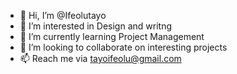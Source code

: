 - 👋 Hi, I’m @Ifeolutayo
- 👀 I’m interested in Design and writng
- 🌱 I’m currently learning Project Management
- 💞️ I’m looking to collaborate on interesting projects
- 📫 Reach me via tayoifeolu@gmail.com

<!---
Ifeolutayo/Ifeolutayo is a ✨ special ✨ repository because its `README.md` (this file) appears on your GitHub profile.
You can click the Preview link to take a look at your changes.
--->
